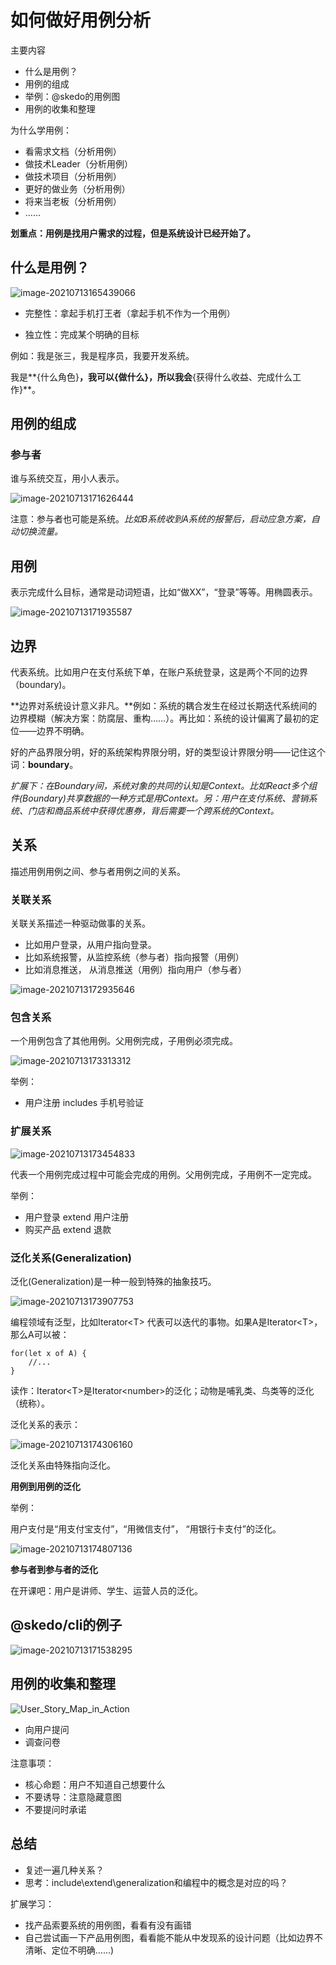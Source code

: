 # 如何做好用例分析



主要内容

- 什么是用例？
- 用例的组成
- 举例：@skedo的用例图
- 用例的收集和整理



为什么学用例：

- 看需求文档（分析用例）
- 做技术Leader（分析用例）
- 做技术项目（分析用例）
- 更好的做业务（分析用例）
- 将来当老板（分析用例）
- ……

**划重点：用例是找用户需求的过程，但是系统设计已经开始了。**

## 什么是用例？



![image-20210713165439066](D:\dev\skedo-courses\docs\skedo-course-doc\assets\image-20210713165439066.png)

- 完整性：拿起手机打王者（拿起手机不作为一个用例）

- 独立性：完成某个明确的目标



例如：我是张三，我是程序员，我要开发系统。 

我是**{什么角色}**，我可以{做什么}，所以我会**{获得什么收益、完成什么工作}**。



## 用例的组成



### 参与者

谁与系统交互，用小人表示。

![image-20210713171626444](D:\dev\skedo-courses\docs\skedo-course-doc\assets\image-20210713171626444.png)

注意：参与者也可能是系统。*比如B系统收到A系统的报警后，启动应急方案，自动切换流量。*



## 用例

表示完成什么目标，通常是动词短语，比如“做XX”，“登录”等等。用椭圆表示。

![image-20210713171935587](D:\dev\skedo-courses\docs\skedo-course-doc\assets\image-20210713171935587.png)

## 边界

代表系统。比如用户在支付系统下单，在账户系统登录，这是两个不同的边界（boundary)。

**边界对系统设计意义非凡。**例如：系统的耦合发生在经过长期迭代系统间的边界模糊（解决方案：防腐层、重构……）。再比如：系统的设计偏离了最初的定位——边界不明确。

好的产品界限分明，好的系统架构界限分明，好的类型设计界限分明——记住这个词：**boundary**。

*扩展下：在Boundary间，系统对象的共同的认知是Context。比如React多个组件(Boundary)共享数据的一种方式是用Context。另：用户在支付系统、营销系统、门店和商品系统中获得优惠券，背后需要一个跨系统的Context。*

## 关系

描述用例用例之间、参与者用例之间的关系。

###  **关联关系**

关联关系描述一种驱动做事的关系。

- 比如用户登录，从用户指向登录。
- 比如系统报警，从监控系统（参与者）指向报警（用例）
- 比如消息推送， 从消息推送（用例）指向用户（参与者）



![image-20210713172935646](D:\dev\skedo-courses\docs\skedo-course-doc\assets\image-20210713172935646.png)

### **包含关系**

一个用例包含了其他用例。父用例完成，子用例必须完成。

![image-20210713173313312](D:\dev\skedo-courses\docs\skedo-course-doc\assets\image-20210713173313312.png)

举例：

- 用户注册  includes 手机号验证



###  扩展关系

![image-20210713173454833](D:\dev\skedo-courses\docs\skedo-course-doc\assets\image-20210713173454833.png)

代表一个用例完成过程中可能会完成的用例。父用例完成，子用例不一定完成。

举例：

- 用户登录 extend 用户注册
- 购买产品 extend 退款

### **泛化关系**(Generalization)

泛化(Generalization)是一种一般到特殊的抽象技巧。

![image-20210713173907753](D:\dev\skedo-courses\docs\skedo-course-doc\assets\image-20210713173907753.png)

编程领域有泛型，比如Iterator\<T\> 代表可以迭代的事物。如果A是Iterator\<T\>，那么A可以被：

```tsx
for(let x of A) {
	//...
}

```



读作：Iterator\<T\>是Iterator\<number\>的泛化；动物是哺乳类、鸟类等的泛化（统称）。



泛化关系的表示：

![image-20210713174306160](D:\dev\skedo-courses\docs\skedo-course-doc\assets\image-20210713174306160.png)

泛化关系由特殊指向泛化。

**用例到用例的泛化**

举例：

用户支付是“用支付宝支付”，“用微信支付”， “用银行卡支付”的泛化。

![image-20210713174807136](D:\dev\skedo-courses\docs\skedo-course-doc\assets\image-20210713174807136.png)

**参与者到参与者的泛化**

在开课吧：用户是讲师、学生、运营人员的泛化。 



## @skedo/cli的例子

![image-20210713171538295](D:\dev\skedo-courses\docs\skedo-course-doc\assets\image-20210713171538295.png)



## 用例的收集和整理

![User_Story_Map_in_Action](D:\dev\skedo-courses\docs\skedo-course-doc\assets\User_Story_Map_in_Action.png)



- 向用户提问
- 调查问卷



注意事项：

- 核心命题：用户不知道自己想要什么
- 不要诱导：注意隐藏意图
- 不要提问时承诺



## 总结



- 复述一遍几种关系？
- 思考：include\extend\generalization和编程中的概念是对应的吗？

扩展学习：

- 找产品索要系统的用例图，看看有没有画错
- 自己尝试画一下产品用例图，看看能不能从中发现系的设计问题（比如边界不清晰、定位不明确……)
